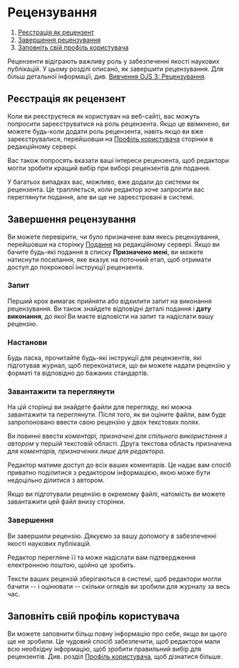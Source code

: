# Рецензування

1. [Реєстрація як рецензент](reviewing#sign-up)
1. [Завершення рецензування](reviewing#complete-review)
1. [Заповніть свій профіль користувача](reviewing#complete-user-profile)

Рецензенти відіграють важливу роль у забезпеченні якості наукових публікацій. У цьому розділі описано, як завершити рецензування. Для більш детальної інформації, див. [Вивчення OJS 3: Рецензування](https://docs.pkp.sfu.ca/learning-ojs/en/reviewing).

## <a name="sign-up"></a>Реєстрація як рецензент

Коли ви реєструєтеся як користувач на веб-сайті, вас можуть попросити зареєструватися на роль рецензента. Якщо це ввімкнено, ви можете будь-коли додати роль рецензента, навіть якщо ви вже зареєструвалися, перейшовши на [Профіль користувача](user-profile) сторінки в редакційному сервері.

Вас також попросять вказати ваші інтереси рецензента, щоб редактори могли зробити кращий вибір при виборі рецензентів для подання.

У багатьох випадках вас, можливо, вже додали до системи як рецензента. Це трапляється, коли редактор хоче запросити вас переглянути подання, але ви ще не зареєстровані в системі.

## <a name="complete-review"></a>Завершення рецензування

Ви можете перевірити, чи було призначене вам якесь рецензування, перейшовши на сторінку [Подання](submissions) на редакційному сервері. Якщо ви бачите будь-які подання в списку **Призначено мені**, ви можете натиснути посилання, яке вказує на поточний етап, щоб отримати доступ до покрокової інструкції рецензента.

### <a name="complete-review-request"></a>Запит

Перший крок вимагає прийняти або відхилити запит на виконання рецензування. Ви також знайдете відповідні деталі подання і **дату виконання**, до якої Ви маєте  відповісти на запит та надіслати вашу рецензію.

### <a name="complete-review-guidelines"></a>Настанови

Будь ласка, прочитайте будь-які інструкції для рецензентів, які підготував журнал, щоб переконатися, що ви можете надати рецензію у форматі та відповідно до бажаних стандартів.

### <a name="complete-review-review"></a>Завантажити та переглянути

На цій сторінці ви знайдете файли для перегляду, які можна завантажити та переглянути. Після того, як ви оціните файли, вам буде запропоновано ввести свою рецензію у двох текстових полях.

Ви повинні ввести *коментарі, призначені для спільного використання з автором* у першій текстовій області. Друга текстова область призначена для *коментарів, призначених лише для редактора*.

Редактор матиме доступ до всіх ваших коментарів. Це надає вам спосіб приватно поділитися з редактором інформацією, якою може бути недоцільно ділитися з автором.

Якщо ви підготували рецензію в окремому файлі, натомість ви можете завантажити цей файл внизу сторінки.

### <a name="complete-review-completion"></a>Завершення

Ви завершили рецензію. Дякуємо за вашу допомогу в забезпеченні якості наукових публікацій.

Редактор перегляне її та може надіслати вам підтвердження електронною поштою, щойно це зробить.

Тексти ваших рецензій зберігаються в системі, щоб редактори могли бачити -- і оцінювати -- скільки оглядів ви зробили для журналу за весь час.

## <a name="complete-user-profile"></a>Заповніть свій профіль користувача

Ви можете заповнити більш повну інформацію про себе, якщо ви цього ще не зробили. Це чудовий спосіб забезпечити, щоб редактори мали всю необхідну інформацію, щоб зробити правильний вибір для рецензентів. Див. розділ [Профіль користувача](user-profile), щоб дізнатися більше.
